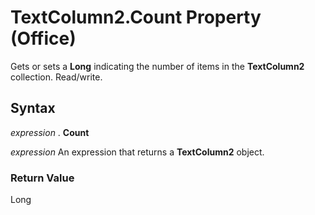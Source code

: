 
# TextColumn2.Count Property (Office)

Gets or sets a  **Long** indicating the number of items in the **TextColumn2** collection. Read/write.


## Syntax

 _expression_ . **Count**

 _expression_ An expression that returns a **TextColumn2** object.


### Return Value

Long

